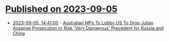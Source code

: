 # [Published on 2023-09-05](index.md)

* [2023-09-05, 14:41:00](https://news.slashdot.org/story/23/09/05/1438234/australian-mps-to-lobby-us-to-drop-julian-assange-prosecution-or-risk-very-dangerous-precedent-for-russia-and-china?utm_source=rss1.0mainlinkanon&utm_medium=feed) - [Australian MPs To Lobby US To Drop Julian Assange Prosecution or Risk 'Very Dangerous' Precedent for Russia and China](https://news.slashdot.org/story/23/09/05/1438234/australian-mps-to-lobby-us-to-drop-julian-assange-prosecution-or-risk-very-dangerous-precedent-for-russia-and-china?utm_source=rss1.0mainlinkanon&utm_medium=feed)
